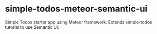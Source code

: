simple-todos-meteor-semantic-ui
===============================

Simple Todos starter app using Meteor framework. Extends simple-todos tutorial to use Semantic UI.
